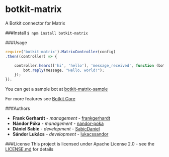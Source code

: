 # botkit-matrix
A Botkit connector for Matrix

###Install
```$ npm install botkit-matrix```

###Usage
```JavaScript
require('botkit-matrix').MatrixController(config)
.then((controller) => {

    controller.hears(['hi', 'hello'], 'message_received', function (bot, message) {
        bot.reply(message, "Hello, world!");
    });
});
```

You can get a sample bot at [botkit-matrix-sample](https://github.com/frankgerhardt/botkit-matrix-sample) 

For more features see [Botkit Core](https://botkit.ai/docs/core.html)

###Authors
- **Frank Gerhardt** - *management* - [frankgerhardt](https://github.com/frankgerhardt)
- **Nándor Póka** - *management* - [nandor-poka](https://github.com/nandor-poka)
- **Dániel Sabic** - *development* - [SabicDaniel](https://github.com/SabicDaniel)
- **Sándor Lukács** - *development* - [lukacssandor](https://github.com/lukacssandor)

###License
This project is licensed under Apache License 2.0 - see the [LICENSE.md](./LICENSE) for details